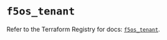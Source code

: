 # `f5os_tenant`

Refer to the Terraform Registry for docs: [`f5os_tenant`](https://registry.terraform.io/providers/f5networks/f5os/1.10.0/docs/resources/tenant).

